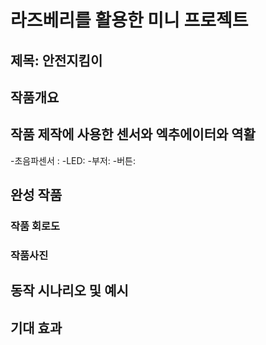 # 라즈베리를 활용한 미니 프로젝트

## 제목: 안전지킴이

## 작품개요

## 작품 제작에 사용한 센서와 엑추에이터와 역활
-초음파센서 :
-LED:
-부저:
-버튼:
## 완성 작품

### 작품 회로도

### 작품사진

## 동작 시나리오 및 예시

## 기대 효과

